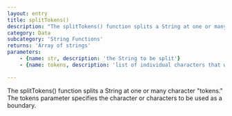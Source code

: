 ```yaml
---
layout: entry
title: splitTokens()
description: "The splitTokens() function splits a String at one or many character\n\"tokens.\" The tokens parameter specifies the character or characters\nto be used as a boundary."
category: Data
subcategory: 'String Functions'
returns: 'Array of strings'
parameters:
    - {name: str, description: 'the String to be split'}
    - {name: tokens, description: 'list of individual characters that will be used as separators'}

---
```

The splitTokens() function splits a String at one or many character
"tokens." The tokens parameter specifies the character or characters
to be used as a boundary.